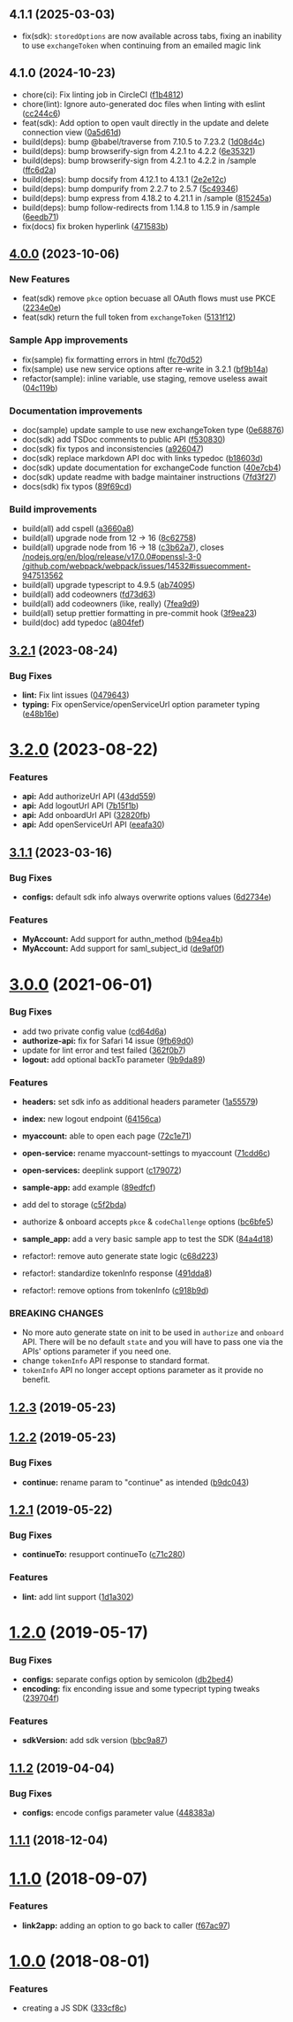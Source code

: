 ## 4.1.1 (2025-03-03)

* fix(sdk): `storedOptions` are now available across tabs, fixing an inability to use `exchangeToken` when continuing from an emailed magic link

## 4.1.0 (2024-10-23)

* chore(ci): Fix linting job in CircleCI ([f1b4812](https://github.com/moneytree/mt-link-javascript-sdk/commit/f1b4812))
* chore(lint): Ignore auto-generated doc files when linting with eslint ([cc244c6](https://github.com/moneytree/mt-link-javascript-sdk/commit/cc244c6))
* feat(sdk): Add option to open vault directly in the update and delete connection view ([0a5d61d](https://github.com/moneytree/mt-link-javascript-sdk/commit/0a5d61d))
* build(deps): bump @babel/traverse from 7.10.5 to 7.23.2 ([1d08d4c](https://github.com/moneytree/mt-link-javascript-sdk/commit/1d08d4c))
* build(deps): bump browserify-sign from 4.2.1 to 4.2.2 ([6e35321](https://github.com/moneytree/mt-link-javascript-sdk/commit/6e35321))
* build(deps): bump browserify-sign from 4.2.1 to 4.2.2 in /sample ([ffc6d2a](https://github.com/moneytree/mt-link-javascript-sdk/commit/ffc6d2a))
* build(deps): bump docsify from 4.12.1 to 4.13.1 ([2e2e12c](https://github.com/moneytree/mt-link-javascript-sdk/commit/2e2e12c))
* build(deps): bump dompurify from 2.2.7 to 2.5.7 ([5c49346](https://github.com/moneytree/mt-link-javascript-sdk/commit/5c49346))
* build(deps): bump express from 4.18.2 to 4.21.1 in /sample ([815245a](https://github.com/moneytree/mt-link-javascript-sdk/commit/815245a))
* build(deps): bump follow-redirects from 1.14.8 to 1.15.9 in /sample ([6eedb71](https://github.com/moneytree/mt-link-javascript-sdk/commit/6eedb71))
* fix(docs) fix broken hyperlink ([471583b](https://github.com/moneytree/mt-link-javascript-sdk/commit/471583b))


## [4.0.0](https://github.com/moneytree/mt-link-javascript-sdk/compare/3.2.1...4.0.0) (2023-10-06)

### New Features

* feat(sdk) remove `pkce` option becuase all OAuth flows must use PKCE ([2234e0e](https://github.com/moneytree/mt-link-javascript-sdk/commit/2234e0e))
* feat(sdk) return the full token from `exchangeToken` ([5131f12](https://github.com/moneytree/mt-link-javascript-sdk/commit/5131f12))

### Sample App improvements

* fix(sample) fix formatting errors in html ([fc70d52](https://github.com/moneytree/mt-link-javascript-sdk/commit/fc70d52))
* fix(sample) use new service options after re-write in 3.2.1 ([bf9b14a](https://github.com/moneytree/mt-link-javascript-sdk/commit/bf9b14a))
* refactor(sample): inline variable, use staging, remove useless await ([04c119b](https://github.com/moneytree/mt-link-javascript-sdk/commit/04c119b))

### Documentation improvements

* doc(sample) update sample to use new exchangeToken type ([0e68876](https://github.com/moneytree/mt-link-javascript-sdk/commit/0e68876))
* doc(sdk) add TSDoc comments to public API ([f530830](https://github.com/moneytree/mt-link-javascript-sdk/commit/f530830))
* doc(sdk) fix typos and inconsistencies ([a926047](https://github.com/moneytree/mt-link-javascript-sdk/commit/a926047))
* doc(sdk) replace markdown API doc with links typedoc ([b18603d](https://github.com/moneytree/mt-link-javascript-sdk/commit/b18603d))
* doc(sdk) update documentation for exchangeCode function ([40e7cb4](https://github.com/moneytree/mt-link-javascript-sdk/commit/40e7cb4))
* doc(sdk) update readme with badge maintainer instructions ([7fd3f27](https://github.com/moneytree/mt-link-javascript-sdk/commit/7fd3f27))
* docs(sdk) fix typos ([89f69cd](https://github.com/moneytree/mt-link-javascript-sdk/commit/89f69cd))

### Build improvements

* build(all) add cspell ([a3660a8](https://github.com/moneytree/mt-link-javascript-sdk/commit/a3660a8))
* build(all) upgrade node from 12 -> 16 ([8c62758](https://github.com/moneytree/mt-link-javascript-sdk/commit/8c62758))
* build(all) upgrade node from 16 -> 18 ([c3b62a7](https://github.com/moneytree/mt-link-javascript-sdk/commit/c3b62a7)), closes [/nodejs.org/en/blog/release/v17.0.0#openssl-3-0](https://github.com//nodejs.org/en/blog/release/v17.0.0/issues/openssl-3-0) [/github.com/webpack/webpack/issues/14532#issuecomment-947513562](https://github.com//github.com/webpack/webpack/issues/14532/issues/issuecomment-947513562)
* build(all) upgrade typescript to 4.9.5 ([ab74095](https://github.com/moneytree/mt-link-javascript-sdk/commit/ab74095))
* build(all) add codeowners ([fd73d63](https://github.com/moneytree/mt-link-javascript-sdk/commit/fd73d63))
* build(all) add codeowners (like, really) ([7fea9d9](https://github.com/moneytree/mt-link-javascript-sdk/commit/7fea9d9))
* build(all) setup prettier formatting in pre-commit hook ([3f9ea23](https://github.com/moneytree/mt-link-javascript-sdk/commit/3f9ea23))
* build(doc) add typedoc ([a804fef](https://github.com/moneytree/mt-link-javascript-sdk/commit/a804fef))

## [3.2.1](https://github.com/moneytree/mt-link-javascript-sdk/compare/3.2.0...3.2.1) (2023-08-24)


### Bug Fixes

* **lint:** Fix lint issues ([0479643](https://github.com/moneytree/mt-link-javascript-sdk/commit/0479643d59c02a7851151a9cf6a027c460814570))
* **typing:** Fix openService/openServiceUrl option parameter typing ([e48b16e](https://github.com/moneytree/mt-link-javascript-sdk/commit/e48b16e1941528680bf63ad4135e5b96668b8cc1))



# [3.2.0](https://github.com/moneytree/mt-link-javascript-sdk/compare/3.1.1...3.2.0) (2023-08-22)


### Features

* **api:** Add authorizeUrl API ([43dd559](https://github.com/moneytree/mt-link-javascript-sdk/commit/43dd55963caf5b4b099a3269e9d9d30d415c5ca7))
* **api:** Add logoutUrl API ([7b15f1b](https://github.com/moneytree/mt-link-javascript-sdk/commit/7b15f1b5b00692a0e936f973b0a4db7be2445328))
* **api:** Add onboardUrl API ([32820fb](https://github.com/moneytree/mt-link-javascript-sdk/commit/32820fb04c4899d1aa3ec28f0f9d08178d815500))
* **api:** Add openServiceUrl API ([eeafa30](https://github.com/moneytree/mt-link-javascript-sdk/commit/eeafa302a6631f386c5dbc9987cee5855c77d6d3))



## [3.1.1](https://github.com/moneytree/mt-link-javascript-sdk/compare/3.1.0...3.1.1) (2023-03-16)


### Bug Fixes

* **configs:** default sdk info always overwrite options values ([6d2734e](https://github.com/moneytree/mt-link-javascript-sdk/commit/6d2734e0d2748ca4ffa39c80eea3788323fbad1f))


### Features

* **MyAccount:** Add support for authn_method ([b94ea4b](https://github.com/moneytree/mt-link-javascript-sdk/commit/b94ea4b186699d8af21885eb4150c2e96b605916))
* **MyAccount:** Add support for saml_subject_id ([de9af0f](https://github.com/moneytree/mt-link-javascript-sdk/commit/de9af0f4d20acc90c3a7fa59e1e571a656287975))



# [3.0.0](https://github.com/moneytree/mt-link-javascript-sdk/compare/2.1.2...3.0.0) (2021-06-01)


### Bug Fixes

* add two private config value ([cd64d6a](https://github.com/moneytree/mt-link-javascript-sdk/commit/cd64d6a281fbe773dfea8bd236e2c8e74cda3563))
* **authorize-api:** fix for Safari 14 issue ([9fb69d0](https://github.com/moneytree/mt-link-javascript-sdk/commit/9fb69d014752698df1897527ff27d60ffd116843))
* update for lint error and test failed ([362f0b7](https://github.com/moneytree/mt-link-javascript-sdk/commit/362f0b749797a438ac8c0024616e7072dbc641ee))
* **logout:** add optional backTo parameter ([9b9da89](https://github.com/moneytree/mt-link-javascript-sdk/commit/9b9da8941ff58049ed200d6dd6324bc5918adca0))


### Features

* **headers:** set sdk info as additional headers parameter ([1a55579](https://github.com/moneytree/mt-link-javascript-sdk/commit/1a5557919ee9844409848154ba22ec863c4d1a58))
* **index:** new logout endpoint ([64156ca](https://github.com/moneytree/mt-link-javascript-sdk/commit/64156caba35f251f6a501edba60f736ab13da57c))
* **myaccount:** able to open each page ([72c1e71](https://github.com/moneytree/mt-link-javascript-sdk/commit/72c1e715f2028e8d9d95b8e109e763d776c87e57))
* **open-service:** rename myaccount-settings to myaccount ([71cdd6c](https://github.com/moneytree/mt-link-javascript-sdk/commit/71cdd6cd373d6564e47f971b95f3bd0c222715c0))
* **open-services:** deeplink support ([c179072](https://github.com/moneytree/mt-link-javascript-sdk/commit/c179072ba008e8f6be3f94bf4ced88e314485544))
* **sample-app:** add example ([89edfcf](https://github.com/moneytree/mt-link-javascript-sdk/commit/89edfcf2e6bc961842f9721345a074779e0549be))
* add del to storage ([c5f2bda](https://github.com/moneytree/mt-link-javascript-sdk/commit/c5f2bdaf597909f71a3ee551966daa0e47367baf))
* authorize & onboard accepts `pkce` & `codeChallenge` options ([bc6bfe5](https://github.com/moneytree/mt-link-javascript-sdk/commit/bc6bfe5da725493fb3046dabab57824fe09fa501))
* **sample_app:** add a very basic sample app to test the SDK ([84a4d18](https://github.com/moneytree/mt-link-javascript-sdk/commit/84a4d187506960f44dffd102b62ce4732bec3301))


* refactor!: remove auto generate state logic ([c68d223](https://github.com/moneytree/mt-link-javascript-sdk/commit/c68d22331c1783a3c859af0b4cb3ddecfcfbf8b4))
* refactor!: standardize tokenInfo response ([491dda8](https://github.com/moneytree/mt-link-javascript-sdk/commit/491dda82dc1c2982f5ea5d95d4a8ff4fb121d91d))
* refactor!: remove options from tokenInfo ([c918b9d](https://github.com/moneytree/mt-link-javascript-sdk/commit/c918b9d584e412616d02996516b2bfad8b28c74b))


### BREAKING CHANGES

* No more auto generate state on init to be used in `authorize`
and `onboard` API. There will be no default `state` and you will have to pass
one via the APIs' options parameter if you need one.
* change `tokenInfo` API response to standard format.
* `tokenInfo` API no longer accept options parameter as it provide no benefit.



## [1.2.3](https://github.com/moneytree/mt-link-javascript-sdk/compare/1.2.2...1.2.3) (2019-05-23)



## [1.2.2](https://github.com/moneytree/mt-link-javascript-sdk/compare/1.2.1...1.2.2) (2019-05-23)


### Bug Fixes

* **continue:** rename param to "continue" as intended ([b9dc043](https://github.com/moneytree/mt-link-javascript-sdk/commit/b9dc0437ab91d2378ade516f3f178606ae38f1ae))



## [1.2.1](https://github.com/moneytree/mt-link-javascript-sdk/compare/1.2.0...1.2.1) (2019-05-22)


### Bug Fixes

* **continueTo:** resupport continueTo ([c71c280](https://github.com/moneytree/mt-link-javascript-sdk/commit/c71c28079ce31ead8b16ef124adef735cc23f146))


### Features

* **lint:** add lint support ([1d1a302](https://github.com/moneytree/mt-link-javascript-sdk/commit/1d1a3028c3ca512526efe1ec1634f8d6adbc9665))



# [1.2.0](https://github.com/moneytree/mt-link-javascript-sdk/compare/1.1.2...1.2.0) (2019-05-17)


### Bug Fixes

* **configs:** separate configs option by semicolon ([db2bed4](https://github.com/moneytree/mt-link-javascript-sdk/commit/db2bed4cc205d01e88c3fe7f2d6f2802e2c54a4e))
* **encoding:** fix enconding issue and some typecript typing tweaks ([239704f](https://github.com/moneytree/mt-link-javascript-sdk/commit/239704f4819c68c4d682e28511e5ee3b26d8fe0b))


### Features

* **sdkVersion:** add sdk version ([bbc9a87](https://github.com/moneytree/mt-link-javascript-sdk/commit/bbc9a8724a96ea548f93165f101a237ed8a1e157))



## [1.1.2](https://github.com/moneytree/mt-link-javascript-sdk/compare/1.1.1...1.1.2) (2019-04-04)


### Bug Fixes

* **configs:** encode configs parameter value ([448383a](https://github.com/moneytree/mt-link-javascript-sdk/commit/448383a94b96beeeafd79a9ec5e15732b8d1866d))



## [1.1.1](https://github.com/moneytree/mt-link-javascript-sdk/compare/1.1.0...1.1.1) (2018-12-04)



# [1.1.0](https://github.com/moneytree/mt-link-javascript-sdk/compare/1.0.0...1.1.0) (2018-09-07)


### Features

* **link2app:** adding an option to go back to caller ([f67ac97](https://github.com/moneytree/mt-link-javascript-sdk/commit/f67ac9739b2685db54e6ef792ecccc8f7802bef7))



# [1.0.0](https://github.com/moneytree/mt-link-javascript-sdk/compare/333cf8c36f7a8299c2bccf441454b04d31e7d907...1.0.0) (2018-08-01)


### Features

* creating a JS SDK ([333cf8c](https://github.com/moneytree/mt-link-javascript-sdk/commit/333cf8c36f7a8299c2bccf441454b04d31e7d907))
